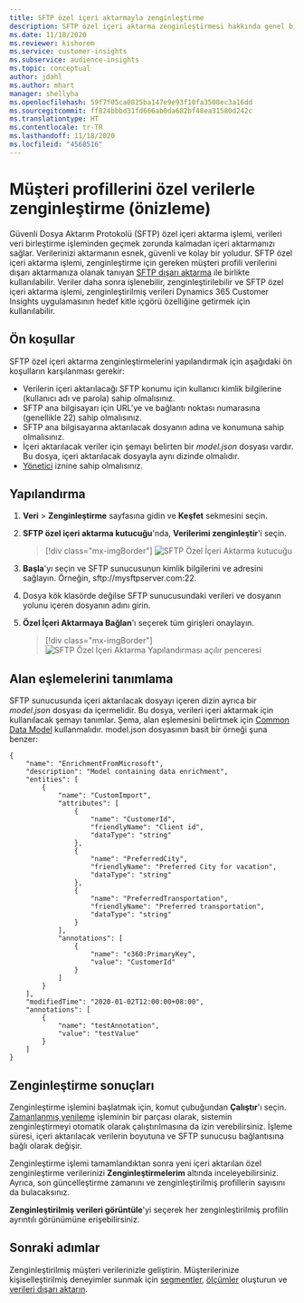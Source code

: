 ```yaml
---
title: SFTP özel içeri aktarmayla zenginleştirme
description: SFTP özel içeri aktarma zenginleştirmesi hakkında genel bilgiler.
ms.date: 11/18/2020
ms.reviewer: kishorem
ms.service: customer-insights
ms.subservice: audience-insights
ms.topic: conceptual
author: jdahl
ms.author: mhart
manager: shellyha
ms.openlocfilehash: 59f7f05ca0825ba147e9e93f10fa3508ec3a16dd
ms.sourcegitcommit: ff824bbbd31fd666ab0da682bf48ea31580d242c
ms.translationtype: HT
ms.contentlocale: tr-TR
ms.lasthandoff: 11/18/2020
ms.locfileid: "4568516"
---
```

# <a name="enrich-customer-profiles-with-custom-data-preview"></a>Müşteri profillerini özel verilerle zenginleştirme (önizleme)

Güvenli Dosya Aktarım Protokolü (SFTP) özel içeri aktarma işlemi, verileri veri birleştirme işleminden geçmek zorunda kalmadan içeri aktarmanızı sağlar. Verilerinizi aktarmanın esnek, güvenli ve kolay bir yoludur. SFTP özel içeri aktarma işlemi, zenginleştirme için gereken müşteri profili verilerini dışarı aktarmanıza olanak tanıyan [SFTP dışarı aktarma](export-sftp.md) ile birlikte kullanılabilir. Veriler daha sonra işlenebilir, zenginleştirilebilir ve SFTP özel içeri aktarma işlemi, zenginleştirilmiş verileri Dynamics 365 Customer Insights uygulamasının hedef kitle içgörü özelliğine getirmek için kullanılabilir.

## <a name="prerequisites"></a>Ön koşullar

SFTP özel içeri aktarma zenginleştirmelerini yapılandırmak için aşağıdaki ön koşulların karşılanması gerekir:

- Verilerin içeri aktarılacağı SFTP konumu için kullanıcı kimlik bilgilerine (kullanıcı adı ve parola) sahip olmalısınız.
- SFTP ana bilgisayarı için URL'ye ve bağlantı noktası numarasına (genellikle 22) sahip olmalısınız.
- SFTP ana bilgisayarına aktarılacak dosyanın adına ve konumuna sahip olmalısınız.
- İçeri aktarılacak veriler için şemayı belirten bir *model.json* dosyası vardır. Bu dosya, içeri aktarılacak dosyayla aynı dizinde olmalıdır.
- [Yönetici](permissions.md#administrator) iznine sahip olmalısınız.

## <a name="configuration"></a>Yapılandırma

1. **Veri** > **Zenginleştirme** sayfasına gidin ve **Keşfet** sekmesini seçin.

1. **SFTP özel içeri aktarma kutucuğu**'nda, **Verilerimi zenginleştir**'i seçin.

   > [!div class="mx-imgBorder"]
   > ![SFTP Özel İçeri Aktarma kutucuğu](media/SFTP_Custom_Import_tile.png "SFTP Özel İçeri Aktarma kutucuğu")

1. **Başla**'yı seçin ve SFTP sunucusunun kimlik bilgilerini ve adresini sağlayın. Örneğin, sftp://mysftpserver.com:22.

1. Dosya kök klasörde değilse SFTP sunucusundaki verileri ve dosyanın yolunu içeren dosyanın adını girin.

1. **Özel İçeri Aktarmaya Bağlan**'ı seçerek tüm girişleri onaylayın.

   > [!div class="mx-imgBorder"]
   > ![SFTP Özel İçeri Aktarma Yapılandırması açılır penceresi](media/SFTP_Custom_Import_Configuration_flyout.png "SFTP Özel İçeri Aktarma Yapılandırması açılır penceresi")

## <a name="defining-field-mappings"></a>Alan eşlemelerini tanımlama 

SFTP sunucusunda içeri aktarılacak dosyayı içeren dizin ayrıca bir *model.json* dosyası da içermelidir. Bu dosya, verileri içeri aktarmak için kullanılacak şemayı tanımlar. Şema, alan eşlemesini belirtmek için [Common Data Model](https://docs.microsoft.com/common-data-model/) kullanmalıdır. model.json dosyasının basit bir örneği şuna benzer:

```
{
    "name": "EnrichmentFromMicrosoft",
    "description": "Model containing data enrichment",
    "entities": [
        {
            "name": "CustomImport",
            "attributes": [
                {
                    "name": "CustomerId",
                    "friendlyName": "Client id",
                    "dataType": "string"
                },
                {
                    "name": "PreferredCity",
                    "friendlyName": "Preferred City for vacation",
                    "dataType": "string"
                },
                {
                    "name": "PreferredTransportation",
                    "friendlyName": "Preferred transportation",
                    "dataType": "string"
                }
            ],
            "annotations": [
                {
                    "name": "c360:PrimaryKey",
                    "value": "CustomerId"
                }
            ]
        }
    ],
    "modifiedTime": "2020-01-02T12:00:00+08:00",
    "annotations": [
        {
            "name": "testAnnotation",
            "value": "testValue"
        }
    ]
}
```

## <a name="enrichment-results"></a>Zenginleştirme sonuçları

Zenginleştirme işlemini başlatmak için, komut çubuğundan **Çalıştır**'ı seçin. [Zamanlanmış yenileme](system.md#schedule-tab) işleminin bir parçası olarak, sistemin zenginleştirmeyi otomatik olarak çalıştırılmasına da izin verebilirsiniz. İşleme süresi, içeri aktarılacak verilerin boyutuna ve SFTP sunucusu bağlantısına bağlı olarak değişir.

Zenginleştirme işlemi tamamlandıktan sonra yeni içeri aktarılan özel zenginleştirme verilerinizi **Zenginleştirmelerim** altında inceleyebilirsiniz. Ayrıca, son güncelleştirme zamanını ve zenginleştirilmiş profillerin sayısını da bulacaksınız.

**Zenginleştirilmiş verileri görüntüle**'yi seçerek her zenginleştirilmiş profilin ayrıntılı görünümüne erişebilirsiniz.

## <a name="next-steps"></a>Sonraki adımlar

Zenginleştirilmiş müşteri verilerinizle geliştirin. Müşterilerinize kişiselleştirilmiş deneyimler sunmak için [segmentler](segments.md), [ölçümler](measures.md) oluşturun ve [verileri dışarı aktarın](export-destinations.md).


